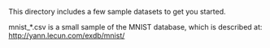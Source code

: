 This directory includes a few sample datasets to get you started.

mnist_*.csv is a small sample of the MNIST database, which is described at: http://yann.lecun.com/exdb/mnist/

